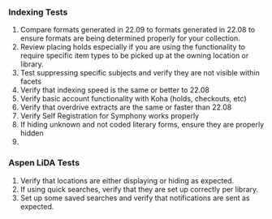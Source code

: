### Indexing Tests
1. Compare formats generated in 22.09 to formats generated in 22.08 to ensure formats are being determined properly for your collection. 
2. Review placing holds especially if you are using the functionality to require specific item types to be picked up at the owning location or library.
3. Test suppressing specific subjects and verify they are not visible within facets
4. Verify that indexing speed is the same or better to 22.08
5. Verify basic account functionality with Koha (holds, checkouts, etc)
6. Verify that overdrive extracts are the same or faster than 22.08
7. Verify Self Registration for Symphony works properly
8. If hiding unknown and not coded literary forms, ensure they are properly hidden
9. 

### Aspen LiDA Tests
1. Verify that locations are either displaying or hiding as expected.
2. If using quick searches, verify that they are set up correctly per library.
3. Set up some saved searches and verify that notifications are sent as expected. 